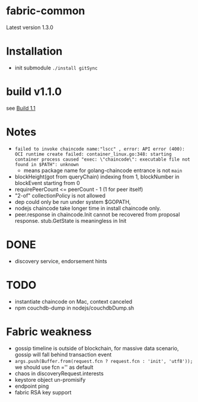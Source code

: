 # fabric-common

Latest version 1.3.0
# Installation
- init submodule
    `./install gitSync`



# build v1.1.0
see [Build 1.1](./BUILD1.1.md)

# Notes

- `failed to invoke chaincode name:"lscc" , error: API error (400): OCI runtime create failed: container_linux.go:348: starting container process caused "exec: \"chaincode\": executable file not found in $PATH": unknown`
    - means package name for golang-chaincode entrance is not `main`
- blockHeight(got from queryChain) indexing from 1, blockNumber in blockEvent starting from 0
- requirePeerCount <= peerCount - 1 (1 for peer itself)
- "2-of" collectionPolicy is not allowed
- dep could only be run under system $GOPATH,
- nodejs chaincode take longer time in install chaincode only.
- peer.response in chaincode.Init cannot be recovered from proposal response. stub.GetState is meaningless in Init 

# DONE
- discovery service, endorsement hints

# TODO
- instantiate chaincode on Mac, context canceled
- npm couchdb-dump in nodejs/couchdbDump.sh


# Fabric weakness
- gossip timeline is outside of blockchain,  for massive data scenario, gossip will fall behind transaction event
- `args.push(Buffer.from(request.fcn ? request.fcn : 'init', 'utf8'));` we should use fcn ='' as default
- chaos in discoveryRequest.interests
- keystore object un-promisify
- endpoint ping
- fabric RSA key support 